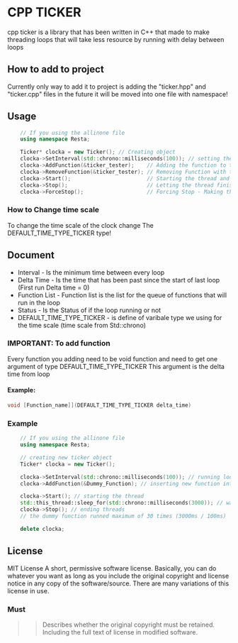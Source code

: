 # CPP TICKER
cpp ticker is a library that has been written in C++ that made to make threading 
loops that will take less resource by running with delay between loops

## How to add to project
Currently only way to add it to project is adding the "ticker.hpp" and "ticker.cpp" files
in the future it will be moved into one file with namespace!

## Usage
```cpp
    // If you using the allinone file
    using namespace Resta;

    Ticker* clocka = new Ticker(); // Creating object
    clocka->SetInterval(std::chrono::milliseconds(100)); // setting the interval 
	clocka->AddFunction(&ticker_tester);    // Adding the function to the queue to run in loop
    clocka->RemoveFunction(&ticker_tester); // Removing Function with the same matching pointer
	clocka->Start();                        // Starting the thread and loop
    clocka->Stop();                         // Letting the thread finish the last loop and waiting until it finish
    clocka->ForceStop();                    // Forcing Stop - Making the loop finish the current running loop Imidiattly after!
```

### How to Change time scale
To change the time scale of the clock change The DEFAULT_TIME_TYPE_TICKER type!

## Document
- Interval - Is the minimum time between every loop
- Delta Time - Is the time that has been past since the start of last loop (First run Delta time = 0)
- Function List - Function list is the list for the queue of functions that will run in the loop
- Status - Is the Status of if the loop running or not
- DEFAULT_TIME_TYPE_TICKER - is define of varibale type we using for the time scale (time scale from Std::chrono)

### IMPORTANT: To add function
Every function you adding need to be void function
and need to get one argument of type DEFAULT_TIME_TYPE_TICKER
This argument is the delta time from loop

#### Example:
```cpp
void [Function_name]](DEFAULT_TIME_TYPE_TICKER delta_time)
```


### Example
```cpp
    // If you using the allinone file
    using namespace Resta;

    // creating new ticker object
    Ticker* clocka = new Ticker();

    clocka->SetInterval(std::chrono::milliseconds(100)); // running loop every minimum of 100 miliseconds
    clocka->AddFunction(&Dummy_Function); // inserting new function into the loop

    clocka->Start(); // starting the thread
    std::this_thread::sleep_for(std::chrono::milliseconds(3000)); // waiting 3 seconds
    clocka->Stop(); // ending threads
    // the dummy function runned maximum of 30 times (3000ms / 100ms)

    delete clocka;
```


## License
MIT License
A short, permissive software license. Basically, you can do whatever you want as long as you include the original copyright and license notice in any copy of the software/source.  There are many variations of this license in use.

### Must 
>> Describes whether the original copyright must be retained.
>> Including the full text of license in modified software.
